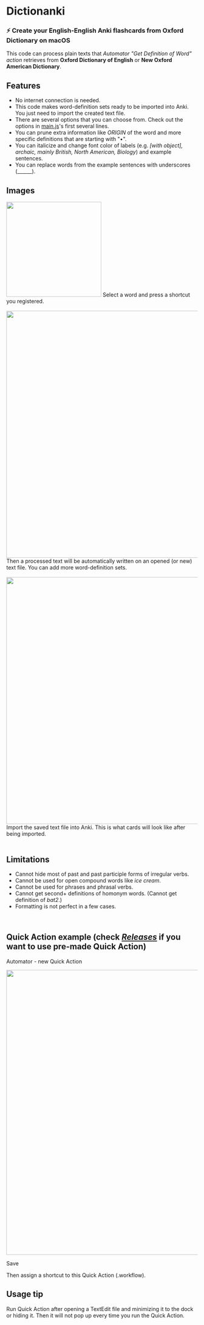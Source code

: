 # Dictionanki

### ⚡️ Create your English-English Anki flashcards from Oxford Dictionary on macOS
  
This code can process plain texts that *Automator "Get Definition of Word" action* retrieves from **Oxford Dictionary of English** or **New Oxford American Dictionary**.

## Features
- No internet connection is needed.
- This code makes word-definition sets ready to be imported into Anki. You just need to import the created text file.
- There are several options that you can choose from. Check out the options in [main.js](https://github.com/seungwoochoe/macOS-Dictionary-retriever-for-Anki/blob/main/main.js)'s first several lines.
- You can prune extra information like *ORIGIN* of the word and more specific definitions that are starting with "•".
- You can italicize and change font color of labels (e.g. *[with object], archaic, mainly British, North American, Biology*) and example sentences.
- You can replace words from the example sentences with underscores (______).


## Images
<img src="https://github.com/seungwoochoe/macOS-system-dictionary-retriever/blob/main/images/1.png" width="250">  
Select a word and press a shortcut you registered.
<br/>
<br/>
<img src="https://github.com/seungwoochoe/macOS-system-dictionary-retriever/blob/main/images/2.png" width="650">  
Then a processed text will be automatically written on an opened (or new) text file. You can add more word-definition sets.
<br/>
<br/>
<img src="https://github.com/seungwoochoe/macOS-system-dictionary-retriever/blob/main/images/3.png" width="650">  
Import the saved text file into Anki. This is what cards will look like after being imported.
<br/>
<br/>
  
## Limitations
- Cannot hide most of past and past participle forms of irregular verbs.
- Cannot be used for open compound words like *ice cream*.
- Cannot be used for phrases and phrasal verbs.
- Cannot get second+ definitions of homonym words. (Cannot get definition of *bat2*.)
- Formatting is not perfect in a few cases.
<br/>

## Quick Action example (check *[Releases](https://github.com/seungwoochoe/English-Anki-flashcard-maker/releases)* if you want to use pre-made Quick Action)
  
Automator - new Quick Action  
  
<img src="https://github.com/seungwoochoe/macOS-system-dictionary-retriever/blob/main/images/4.png" width="750">  
  
Save
  
Then assign a shortcut to this Quick Action (.workflow).
  
## Usage tip
Run Quick Action after opening a TextEdit file and minimizing it to the dock or hiding it. Then it will not pop up every time you run the Quick Action.

